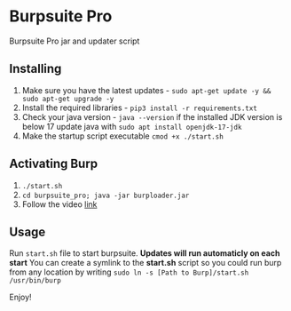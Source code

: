 # Burpsuite Pro
Burpsuite Pro jar and updater script

## Installing
1. Make sure you have the latest updates - `sudo apt-get update -y && sudo apt-get upgrade -y`
2. Install the required libraries - `pip3 install -r requirements.txt`
3. Check your java version - `java --version` if the installed JDK version is below 17 update java with `sudo apt install openjdk-17-jdk`
1. Make the startup script executable `cmod +x ./start.sh`

## Activating Burp
1. `./start.sh`
2. `cd burpsuite_pro; java -jar burploader.jar`
3. Follow the video [link](https://www.youtube.com/watch?v=e9u6myyve4g&ab_channel=AseelPSathar)

## Usage
Run `start.sh` file to start burpsuite.
**Updates will run automaticly on each start**
You can create a symlink to the __start.sh__ script so you could run burp from any location by writing
`sudo ln -s [Path to Burp]/start.sh /usr/bin/burp`

Enjoy!